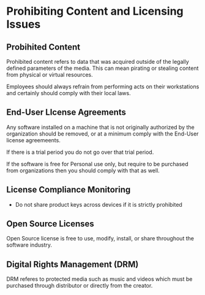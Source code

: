 # Prohibiting Content and Licensing Issues

## Probihited Content

Prohibited content refers to data that was acquired outside of the legally defined parameters of the media. This can mean pirating or stealing content from physical or virtual resources.

Employees should always refrain from performing acts on their workstations and certainly should comply with their local laws.

## End-User LIcense Agreements

Any software installed on a machine that is not originally authorized by the organization should be removed, or at a minimum comply with the End-User license agreemeents. 

If there is a trial period you do not go over that trial period.

If the software is free for Personal use only, but require to be purchased from organizations then you should comply with that as well.

## License Compliance Monitoring

- Do not share product keys across devices if it is strictly prohibited

## Open Source Licenses

Open Source license is free to use, modify, install, or share throughout the software industry.

## Digital Rights Management (DRM)

DRM referes to protected media such as music and videos which must be purchased through distributor or directly from the creator.